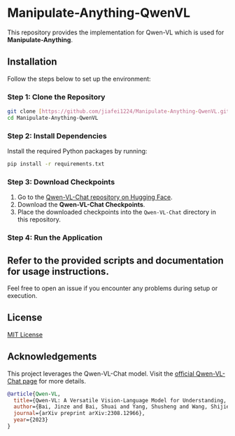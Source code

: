 # Manipulate-Anything-QwenVL
This repository provides the implementation for Qwen-VL which is used for **Manipulate-Anything**.
## Installation
Follow the steps below to set up the environment:
### Step 1: Clone the Repository
```bash
git clone [https://github.com/jiafei1224/Manipulate-Anything-QwenVL.git](https://github.com/Robot-MA/QWen-VL-MA.git)
cd Manipulate-Anything-QwenVL
```
### Step 2: Install Dependencies
Install the required Python packages by running:
```bash
pip install -r requirements.txt
```
### Step 3: Download Checkpoints
1. Go to the [Qwen-VL-Chat repository on Hugging Face](https://huggingface.co/Qwen/Qwen-VL-Chat/tree/main).
2. Download the **Qwen-VL-Chat Checkpoints**.
3. Place the downloaded checkpoints into the `Qwen-VL-Chat` directory in this repository.
### Step 4: Run the Application
Refer to the provided scripts and documentation for usage instructions.
---
Feel free to open an issue if you encounter any problems during setup or execution.
## License
[MIT License](LICENSE)
## Acknowledgements
This project leverages the Qwen-VL-Chat model. Visit the [official Qwen-VL-Chat page](https://huggingface.co/Qwen/Qwen-VL-Chat/tree/main) for more details.
```bibtex
@article{Qwen-VL,
  title={Qwen-VL: A Versatile Vision-Language Model for Understanding, Localization, Text Reading, and Beyond},
  author={Bai, Jinze and Bai, Shuai and Yang, Shusheng and Wang, Shijie and Tan, Sinan and Wang, Peng and Lin, Junyang and Zhou, Chang and Zhou, Jingren},
  journal={arXiv preprint arXiv:2308.12966},
  year={2023}
}
